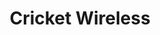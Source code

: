 ---
title: "Cricket Wireless"
url: /cicero/cricket-wireless-south-cicero-avenue/
shop: mobile phone
---